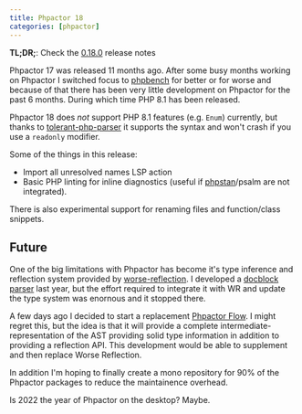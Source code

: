 ```yaml
--- 
title: Phpactor 18
categories: [phpactor]
---
```

**TL;DR;**: Check the [0.18.0](https://github.com/phpactor/phpactor/releases/tag/0.18.0)
release notes

Phpactor 17 was released 11 months ago. After some busy months working on
Phpactor I switched focus to [phpbench](https://github.com/phpbench/phpbench)
for better or for worse and because of that there has been very little
development on Phpactor for the past 6 months. During which time PHP 8.1 has
been released.

Phpactor 18 does _not_ support PHP 8.1 features (e.g. `Enum`) currently, but
thanks to
[tolerant-php-parser](https://github.com/microsoft/tolerant-php-parser) it
supports the syntax and won't crash if you use a `readonly` modifier.

Some of the things in this release:

- Import all unresolved names LSP action
- Basic PHP linting for inline diagnostics (useful if [phpstan](https://github.com/phpactor/language-server-phpstan-extension)/psalm are not integrated).

There is also experimental support for renaming files and function/class
snippets.

Future
------

One of the big limitations with Phpactor has become it's type inference and
reflection system provided by
[worse-reflection](https://github.com/phpactor/worse-reflection). I developed
a [docblock parser](https://github.com/phpactor/docblock-parser) last year,
but the effort required to integrate it with WR and update the type system was
enornous and it stopped there.

A few days ago I decided to start a replacement [Phpactor
Flow](https://github.com/phpactor/flow). I might regret this, but the idea is
that it will provide a complete intermediate-representation of the AST
providing solid type information in addition to providing a reflection API.
This development would be able to supplement and then replace Worse
Reflection.

In addition I'm hoping to finally create a mono repository for 90% of the
Phpactor packages to reduce the maintainence overhead.

Is 2022 the year of Phpactor on the desktop? Maybe.

